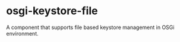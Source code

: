 osgi-keystore-file
==================

A component that supports file based keystore management in OSGi environment.

